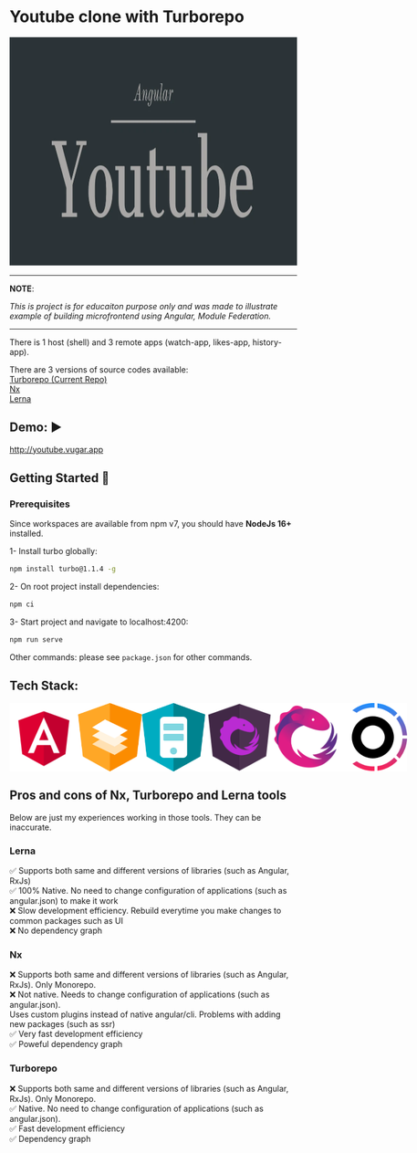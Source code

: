 # Youtube clone with Turborepo 

<img src="https://github.com/vugar005/vg-common/blob/main/images/Youtube-logo.webp" alt="Youtube Angular brand" width="100%"  height="400px">

---
**NOTE**:

*This is project is for educaiton purpose only and was made to illustrate example of building microfrontend using Angular, Module Federation.*   

---


There is 1 host (shell) and 3 remote apps (watch-app, likes-app, history-app).     

There are 3 versions of source codes available:   
[Turborepo (Current Repo)](https://github.com/vugar005/youtube-webapp-turborepo)   
[Nx](https://github.com/vugar005/youtube-webapp)   
[Lerna]()   

## Demo: ▶
http://youtube.vugar.app
## Getting Started 🚀
### Prerequisites
Since workspaces are available from npm v7, you should have <b>NodeJs 16+</b> installed.

1- Install turbo globally:
```bash 
npm install turbo@1.1.4 -g
```  
2- On root project install dependencies:
```bash
npm ci
```  
3- Start project and navigate to localhost:4200:  
```bash
npm run serve
```
Other commands: please see ```package.json``` for other commands.   

## Tech Stack:   
<div style="display:flex;">
<img src="https://github.com/vugar005/vg-common/blob/main/icons/brands/angular.svg" title="Angular" alt="Angular" height="120"/>
<img src="https://github.com/vugar005/vg-common/blob/main/icons/brands/material.svg" title="Angular Material" alt="Angular Material" height="120"/>
<img src="https://github.com/vugar005/vg-common/blob/main/icons/brands/angular-universal.svg" title="Angular Universal" alt="Angular Universal" height="120"/>
<img src="https://github.com/vugar005/vg-common/blob/main/icons/brands/ngrx.svg" title="NgRx" alt="NgRx store" height="120"/>
<img src="https://github.com/vugar005/vg-common/blob/main/icons/brands/rxjs.svg" title="RxJs" alt="RxJs" height="120"/>
<img src="https://github.com/vugar005/vg-common/blob/main/icons/brands/turborepo.svg" title="Turborepo"  alt="Turborepo" height="120"/>
</div>


## Pros and cons of Nx, Turborepo and Lerna tools
Below are just my experiences working in those tools. They can be inaccurate.   
### Lerna
✅ Supports both same and different versions of libraries (such as Angular, RxJs)   
✅ 100% Native. No need to change configuration of applications (such as angular.json) to make it work  
❌ Slow development efficiency. Rebuild everytime you make changes to common packages such as UI   
❌ No dependency graph   

### Nx
❌ Supports both same and different versions of libraries (such as Angular, RxJs). Only Monorepo.   
❌ Not native. Needs to change configuration of applications (such as angular.json).   
  Uses custom plugins instead of native angular/cli. Problems with adding new packages (such as ssr)   
✅ Very fast development efficiency   
✅ Poweful dependency graph   

### Turborepo
❌ Supports both same and different versions of libraries (such as Angular, RxJs). Only Monorepo.   
✅ Native. No need to change configuration of applications (such as angular.json).   
✅ Fast development efficiency   
✅ Dependency graph  

